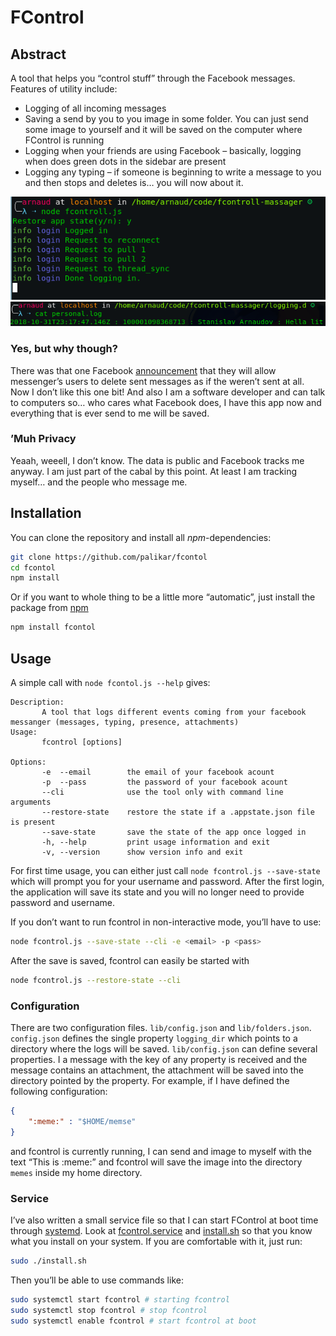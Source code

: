 # FControl


## Abstract

A tool that helps you &ldquo;control stuff&rdquo; through the Facebook messages. Features of utility include:

-   Logging of all incoming messages
-   Saving a send by you to you image in some folder. You can just send some image to yourself and it will be saved on the computer where FControl is running
-   Logging when your friends are using Facebook &#x2013; basically, logging when does green dots in the sidebar are present
-   Logging any typing &#x2013; if someone is beginning to write a message to you and then stops and deletes is&#x2026; you will now about it.

![img](screenshots/cli.png) ![img](screenshots/log.png)


### Yes, but why though?

There was that one Facebook [announcement](https://www.trustedreviews.com/news/facebook-messenger-unsend-delete-messages-3446074) that they will allow messenger&rsquo;s users to delete sent messages as if the weren&rsquo;t sent at all. Now I don&rsquo;t like this one bit! And also I am a software developer and can talk to computers so&#x2026; who cares what Facebook does, I have this app now and everything that is ever send to me will be saved.


### &rsquo;Muh Privacy

Yeaah, weeell, I don&rsquo;t know. The data is public and Facebook tracks me anyway. I am just part of the cabal by this point. At least I am tracking myself&#x2026; and the people who message me.


## Installation

You can clone the repository and install all *npm*-dependencies:

```sh
git clone https://github.com/palikar/fcontol
cd fcontol
npm install
```

Or if you want to whole thing to be a little more &ldquo;automatic&rdquo;, just install the package from [npm](https://www.npmjs.com/)

```sh
npm install fcontol
```


## Usage

A simple call with `node fcontol.js --help` gives:

    Description:
           A tool that logs different events coming from your facebook messanger (messages, typing, presence, attachments)
    Usage:
           fcontrol [options]
    
    Options:
           -e  --email        the email of your facebook acount
           -p  --pass         the password of your facebook acount
           --cli              use the tool only with command line arguments
           --restore-state    restore the state if a .appstate.json file is present
           --save-state       save the state of the app once logged in
           -h, --help         print usage information and exit
           -v, --version      show version info and exit

For first time usage, you can either just call `node fcontrol.js --save-state` which will prompt you for your username and password. After the first login, the application will save its state and you will no longer need to provide password and username.



If you don&rsquo;t want to run fcontrol in non-interactive mode, you&rsquo;ll have to use:

```sh
node fcontrol.js --save-state --cli -e <email> -p <pass> 
```



After the save is saved, fcontrol can easily be started with

```sh
node fcontrol.js --restore-state --cli
```


### Configuration

There are two configuration files. `lib/config.json` and `lib/folders.json`. `config.json` defines the single property `logging_dir` which points to a directory where the logs will be saved. `lib/config.json` can define several properties. I a message with the key of any property is received and the message contains an attachment, the attachment will be saved into the directory pointed by the property. For example, if I have defined the following configuration:

```json
{
    ":meme:" : "$HOME/memse"
}
```

and fcontrol is currently running, I can send and image to myself with the text &ldquo;This is :meme:&rdquo; and fcontrol will save the image into the directory `memes` inside my home directory.


### Service

I&rsquo;ve also written a small service file so that I can start FControl at boot time through [systemd](https://en.wikipedia.org/wiki/Systemd). Look at [fcontrol.service](fcontrol.service) and [install.sh](install.sh) so that you know what you install on your system. If you are comfortable with it, just run:

```sh
sudo ./install.sh
```

Then you&rsquo;ll be able to use commands like:

```sh
sudo systemctl start fcontrol # starting fcontrol
sudo systemctl stop fcontrol # stop fcontrol
sudo systemctl enable fcontrol # start fcontrol at boot
```
